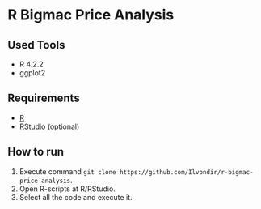 # R Bigmac Price Analysis


## Used Tools
- R 4.2.2
- ggplot2

## Requirements
- [R](https://cran.r-project.org/bin/windows/base)
- [RStudio](https://posit.co/downloads) (optional)

## How to run
1. Execute command `git clone https://github.com/Ilvondir/r-bigmac-price-analysis`.
2. Open R-scripts at R/RStudio.
3. Select all the code and execute it.
